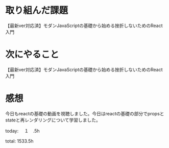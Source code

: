 # 取り組んだ課題 
【最新ver対応済】モダンJavaScriptの基礎から始める挫折しないためのReact入門


# 次にやること
【最新ver対応済】モダンJavaScriptの基礎から始める挫折しないためのReact入門


# 感想
今日もreactの基礎の動画を視聴しました。今日はreactの基礎の部分でpropsとstateと再レンダリングについて学習しました。

today: 　１　.5h

total: 1533.5h
